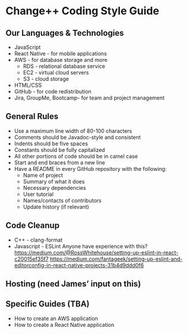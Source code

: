 # Change++ Coding Style Guide

## Our Languages & Technologies
- JavaScript
- React Native - for mobile applications
- AWS - for database storage and more
  - RDS - relational database service
  - EC2 - virtual cloud servers
  - S3 - cloud storage
- HTML/CSS
- GitHub - for code redistribution
- Jira, GroupMe, Bootcamp- for team and project management

## General Rules
- Use a maximum line width of 80-100 characters
- Comments should be Javadoc-style and consistent 
- Indents should be five spaces
- Constants should be fully capitalized
- All other portions of code should be in camel case
- Start and end braces from a new line
- Have a README in every GitHub repository with the following:
  - Name of project
  - Summary of what it does
  - Necessary dependencies
  - User tutorial
  - Names/contacts of contributors
  - Update history (if relevant)

## Code Cleanup
- C++ - clang-format
- Javascript - ESLint
Anyone have experience with this?
https://medium.com/@RossWhitehouse/setting-up-eslint-in-react-c20015ef35f7
https://medium.com/fantageek/setting-up-eslint-and-editorconfig-in-react-native-projects-31b4d9ddd0f6

## Hosting (need James’ input on this)

## Specific Guides (TBA)
- How to create an AWS application
- How to create a React Native application


